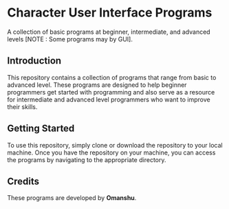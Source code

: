 # Character User Interface Programs
A collection of basic programs at beginner, intermediate, and advanced levels [NOTE : Some programs may by GUI].

## Introduction

This repository contains a collection of programs that range from basic to advanced level. These programs are designed to help beginner programmers get started with programming and also serve as a resource for intermediate and advanced level programmers who want to improve their skills.

## Getting Started

To use this repository, simply clone or download the repository to your local machine. Once you have the repository on your machine, you can access the programs by navigating to the appropriate directory.

## Credits
These programs are developed by **Omanshu**.
